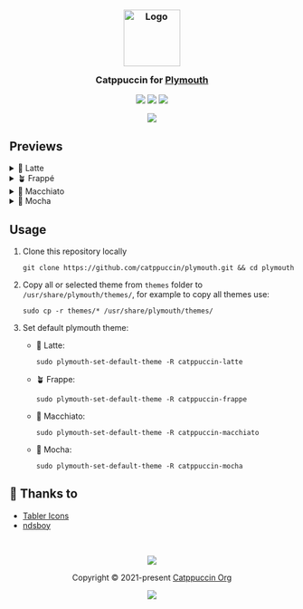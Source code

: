 <h3 align="center">
	<img src="https://raw.githubusercontent.com/catppuccin/catppuccin/main/assets/logos/exports/1544x1544_circle.png" width="100" alt="Logo"/><br/>
	<img src="https://raw.githubusercontent.com/catppuccin/catppuccin/main/assets/misc/transparent.png" height="30" width="0px"/>
	Catppuccin for <a href="https://www.freedesktop.org/wiki/Software/Plymouth/">Plymouth</a>
	<img src="https://raw.githubusercontent.com/catppuccin/catppuccin/main/assets/misc/transparent.png" height="30" width="0px"/>
</h3>

<p align="center">
	<a href="https://github.com/catppuccin/plymouth/stargazers"><img src="https://img.shields.io/github/stars/catppuccin/plymouth?colorA=363a4f&colorB=b7bdf8&style=for-the-badge"></a>
	<a href="https://github.com/catppuccin/plymouth/issues"><img src="https://img.shields.io/github/issues/catppuccin/plymouth?colorA=363a4f&colorB=f5a97f&style=for-the-badge"></a>
	<a href="https://github.com/catppuccin/plymouth/contributors"><img src="https://img.shields.io/github/contributors/catppuccin/plymouth?colorA=363a4f&colorB=a6da95&style=for-the-badge"></a>
</p>

<p align="center">
	<img src="https://github.com/catppuccin/plymouth/blob/main/assets/preview.png"/>
</p>

## Previews

<details>
<summary>🌻 Latte</summary>
<img src="https://github.com/catppuccin/plymouth/blob/main/assets/latte.png"/>
</details>
<details>
<summary>🪴 Frappé</summary>
<img src="https://github.com/catppuccin/plymouth/blob/main/assets/frappe.png"/>
</details>
<details>
<summary>🌺 Macchiato</summary>
<img src="https://github.com/catppuccin/plymouth/blob/main/assets/macchiato.png"/>
</details>
<details>
<summary>🌿 Mocha</summary>
<img src="https://github.com/catppuccin/plymouth/blob/main/assets/mocha.png"/>
</details>

## Usage

1. Clone this repository locally

   ```shell
   git clone https://github.com/catppuccin/plymouth.git && cd plymouth
   ```

2. Copy all or selected theme from `themes` folder to `/usr/share/plymouth/themes/`, for example to copy all themes use:

   ```shell
   sudo cp -r themes/* /usr/share/plymouth/themes/
   ```

3. Set default plymouth theme:

   - 🌻 Latte:

     ```shell
     sudo plymouth-set-default-theme -R catppuccin-latte
     ```

   - 🪴 Frappe:

     ```shell
     sudo plymouth-set-default-theme -R catppuccin-frappe
     ```

   - 🌺 Macchiato:

     ```shell
     sudo plymouth-set-default-theme -R catppuccin-macchiato
     ```

   - 🌿 Mocha:

     ```shell
     sudo plymouth-set-default-theme -R catppuccin-mocha
     ```

## 💝 Thanks to

- [Tabler Icons](https://tabler-icons.io/)
- [ndsboy](https://github.com/ndsboy)

&nbsp;

<p align="center">
	<img src="https://raw.githubusercontent.com/catppuccin/catppuccin/main/assets/footers/gray0_ctp_on_line.svg?sanitize=true" />
</p>

<p align="center">
	Copyright &copy; 2021-present <a href="https://github.com/catppuccin" target="_blank">Catppuccin Org</a>
</p>

<p align="center">
	<a href="https://github.com/catppuccin/catppuccin/blob/main/LICENSE"><img src="https://img.shields.io/static/v1.svg?style=for-the-badge&label=License&message=MIT&logoColor=d9e0ee&colorA=363a4f&colorB=b7bdf8"/></a>
</p>
